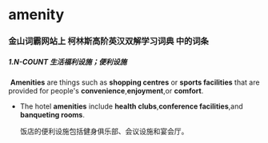 # amenity

### 金山词霸网站上 柯林斯高阶英汉双解学习词典 中的词条

##### 1.N-COUNT 生活福利设施；便利设施

​	**Amenities** are things such as **shopping centres** or **sports facilities** that are provided for people's **convenience**,**enjoyment**,or **comfort**.

- The hotel **amenities** include **health clubs**,**conference facilities**,and **banqueting rooms**.

  饭店的便利设施包括健身俱乐部、会议设施和宴会厅。